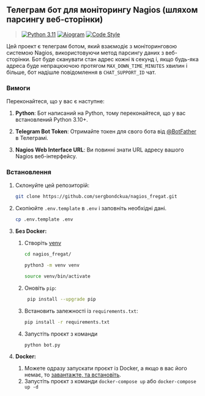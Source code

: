 ## Телеграм бот для моніторингу Nagios (шляхом парсингу веб-сторінки)


> [![Python 3.11](https://img.shields.io/badge/python-3.10_|_3.11-blue?labelColor=blue&color=yellow)](https://www.python.org/)
> [![Aiogram](https://img.shields.io/badge/aiogram-v2.25.1-blue)](https://docs.aiogram.dev/en/latest/)
> [![Code Style](https://img.shields.io/badge/codestyle-black-black)](https://github.com/psf/black)


Цей проект є телеграм ботом, який взаємодіє з моніторинговою системою Nagios, використовуючи метод парсингу даних з веб-сторінки. Бот буде сканувати стан адрес кожні `N` секунд і, якщо будь-яка адреса буде непрацюючою протягом `MAX_DOWN_TIME_MINUTES` хвилин і більше, бот надішле повідомлення в `CHAT_SUPPORT_ID` чат.

### Вимоги

Переконайтеся, що у вас є наступне:

1. **Python**: Бот написаний на Python, тому переконайтеся, що у вас встановлений Python 3.10+.

2. **Telegram Bot Token**: Отримайте токен для свого бота від [@BotFather](https://t.me/BotFather) в Телеграмі.

3. **Nagios Web Interface URL**: Ви повинні знати URL адресу вашого Nagios веб-інтерфейсу.

### Встановлення

1. Склонуйте цей репозиторій:

    ```bash
    git clone https://github.com/sergbondckua/nagios_fregat.git
    ```
2. Скопіюйте `.env.template` в `.env` і заповніть необхідні дані.
   ```bash
   cp .env.template .env
   ```
3. **Без Docker:**
   1. Створіть [venv](https://docs.python.org/3/library/venv.html)
       ```bash
       cd nagios_fregat/
       ```
       ```bash
       python3 -m venv venv
       ```
       ```bash
       source venv/bin/activate
       ```
   2. Оновіть `pip`:
      ```bash
       pip install --upgrade pip
      ```
   3. Встановить залежності із `requirements.txt`:
      ```bash
      pip install -r requirements.txt
      ```
   4. Запустіть проєкт з команди
      ```bash
      python bot.py
      ```
4. **Docker:**
   1. Можете одразу запускати проєкт із Docker, а якщо в вас його немає, то [завантажте, та встановіть](https://docs.docker.com/get-docker/).
   2. Запустіть проєкт з команди `docker-compose up` або `docker-compose up -d`
